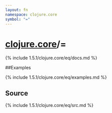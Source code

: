 ```yaml
---
layout: fn
namespace: clojure.core
symbol: "="
---
```


# [clojure.core](../)/=

{% include 1.5.1/clojure.core/eq/docs.md %}

##Examples

{% include 1.5.1/clojure.core/eq/examples.md %}
## Source
{% include 1.5.1/clojure.core/eq/src.md %}

